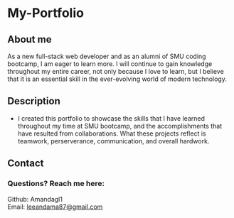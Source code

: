 # My-Portfolio

## About me
As a new full-stack web developer and as an alumni of SMU coding bootcamp, I am  eager to learn more. I will continue to gain knowledge throughout my entire career, not only because I love to learn, but I believe that it is an essential skill in the ever-evolving world of modern technology.

## Description
- I created this portfolio to showcase the skills that I have learned throughout my time at SMU bootcamp, and the accomplishments that have resulted from collaborations. What these projects reflect is teamwork, perserverance, communication, and overall hardwork. 


## Contact

### Questions? Reach me here:  
Github: Amandagl1  
Email: leeandama87@gmail.com


